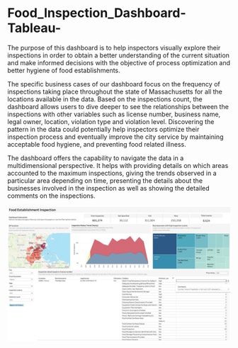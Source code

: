 # Food_Inspection_Dashboard-Tableau-

The purpose of this dashboard is to help inspectors visually explore their inspections in order to obtain a better understanding of the current situation and make informed decisions with the objective of process optimization and better hygiene of food establishments. 

The specific business cases of our dashboard focus on the frequency of inspections taking place throughout the state of Massachusetts for all the locations available in the data. Based on the inspections count, the dashboard allows users to dive deeper to see the relationships between the inspections with other variables such as license number, business name, legal owner, location, violation type and violation level. Discovering the pattern in the data could potentially help inspectors optimize their inspection process and eventually improve the city service by maintaining acceptable food hygiene, and preventing food related illness. 


The dashboard offers the capability to navigate the data in a multidimensional perspective. It helps with providing details on which areas accounted to the maximum inspections, giving the trends observed in a particular area depending on time, presenting the details about the businesses involved in the inspection as well as showing the detailed comments on the inspections.

![Dashboard](https://github.com/khaophuthaipch/Food_Inspection_Dashboard-Tableau-/blob/master/Dashboard_screenshot.png)
